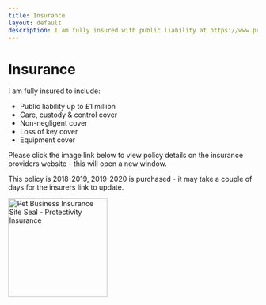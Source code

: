 ```yaml
---
title: Insurance
layout: default
description: I am fully insured with public liability at https://www.protectivity.com.
---
```


# Insurance

I am fully insured to include:

* Public liability up to £1 million
* Care, custody & control cover
* Non-negligent cover
* Loss of key cover
* Equipment cover

Please click the image link below to view policy details on the insurance providers website - this will open a new window.

This policy is 2018-2019, 2019-2020 is purchased - it may take a couple of days for the insurers link to update.

<a href="https://www.protectivity.com/product/pet-business-insurance/?showCert=true&policy=Go2b_WI82G1OZK4pkGiK0Q2" title="Pet Business Insurance Site Seal - Protectivity Insurance" target="_blank"><img src="https://www.protectivity.com/customer/siteseal/asset/4" alt="Pet Business Insurance Site Seal - Protectivity Insurance" width="200" height="200" /></a>
